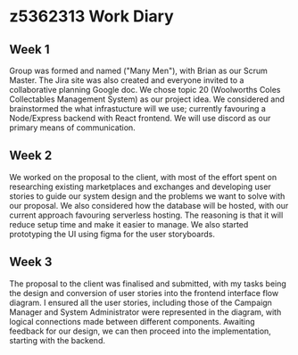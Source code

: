 # z5362313 Work Diary

## Week 1
Group was formed and named ("Many Men"), with Brian as our Scrum Master. The Jira site was also created and everyone invited to a collaborative planning Google doc. We chose topic 20 (Woolworths Coles Collectables Management System) as our project idea. We considered and brainstormed the what infrastucture will we use; currently favouring a Node/Express backend with React frontend. We will use discord as our primary means of communication.

## Week 2
We worked on the proposal to the client, with most of the effort spent on researching existing marketplaces and exchanges and developing user stories to guide our system design and the problems we want to solve with our proposal. We also considered how the database will be hosted, with our current approach favouring serverless hosting. The reasoning is that it will reduce setup time and make it easier to manage. We also started prototyping the UI using figma for the user storyboards.

## Week 3
The proposal to the client was finalised and submitted, with my tasks being the design and conversion of user stories into the frontend interface flow diagram. I ensured all the user stories, including those of the Campaign Manager and System Administrator were represented in the diagram, with logical connections made between different components. Awaiting feedback for our design, we can then proceed into the implementation, starting with the backend.